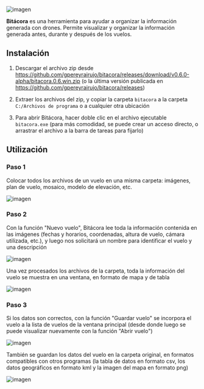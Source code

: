 ![imagen](https://user-images.githubusercontent.com/8480839/182930659-e23dcc4a-0738-4035-a775-a137cd8d06e0.png)


**Bitácora** es una herramienta para ayudar a organizar la información generada con drones. Permite visualizar y organizar la información generada antes, durante y después de los vuelos.

## Instalación

1. Descargar el archivo zip desde https://github.com/gpereyrairujo/bitacora/releases/download/v0.6.0-alpha/bitacora.0.6.win.zip (o la última versión publicada en https://github.com/gpereyrairujo/bitacora/releases)

2. Extraer los archivos del zip, y copiar la carpeta `bitacora` a la carpeta `C:/Archivos de programa` o a cualquier otra ubicación

3. Para abrir Bitácora, hacer doble clic en el archivo ejecutable `bitacora.exe` (para más comodidad, se puede crear un acceso directo, o arrastrar el archivo a la barra de tareas para fijarlo)


## Utilización

### Paso 1
Colocar todos los archivos de un vuelo en una misma carpeta: imágenes, plan de vuelo, mosaico, modelo de elevación, etc.

![imagen](https://user-images.githubusercontent.com/8480839/182928249-f728c5a9-82f0-4356-b61e-5d0704d9db0f.png)

### Paso 2
Con la función "Nuevo vuelo", Bitácora lee toda la información contenida en las imágenes (fechas y horarios, coordenadas, altura de vuelo, cámara utilizada, etc.), y luego nos solicitará un nombre para identificar el vuelo y una descripción

![imagen](https://user-images.githubusercontent.com/8480839/182928563-ec6c487a-ee30-4be4-84b3-818b6ce51b30.png)

Una vez procesados los archivos de la carpeta, toda la información del vuelo se muestra en una ventana, en formato de mapa y de tabla

![imagen](https://user-images.githubusercontent.com/8480839/182928763-0b5480fc-c143-4648-9526-4fcc92c76e75.png)

### Paso 3
Si los datos son correctos, con la función "Guardar vuelo" se incorpora el vuelo a la lista de vuelos de la ventana principal (desde donde luego se puede visualizar nuevamente con la función "Abrir vuelo")

![imagen](https://user-images.githubusercontent.com/8480839/182928889-5b3bff65-734e-494a-8c38-6b689ee3147f.png)

También se guardan los datos del vuelo en la carpeta original, en formatos compatibles con otros programas (la tabla de datos en formato csv, los datos geográficos en formato kml y la imagen del mapa en formato png)

![imagen](https://user-images.githubusercontent.com/8480839/182929040-6a582e9e-3ed1-43d8-a9f2-803f5c862a73.png)





